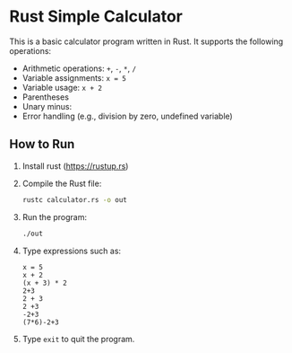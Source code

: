 # Rust Simple Calculator

This is a basic calculator program written in Rust. It supports the following operations:

- Arithmetic operations: `+`, `-`, `*`, `/`
- Variable assignments: `x = 5`
- Variable usage: `x + 2`
- Parentheses
- Unary minus:
- Error handling (e.g., division by zero, undefined variable)

## How to Run

1. Install rust (https://rustup.rs)

2. Compile the Rust file:
   ```bash
   rustc calculator.rs -o out
   ```

3. Run the program:
   ```bash
   ./out
   ```

4. Type expressions such as:
   ```
   x = 5
   x + 2
   (x + 3) * 2
   2+3
   2 + 3
   2 +3
   -2+3
   (7*6)-2+3
   ```

5. Type `exit` to quit the program.